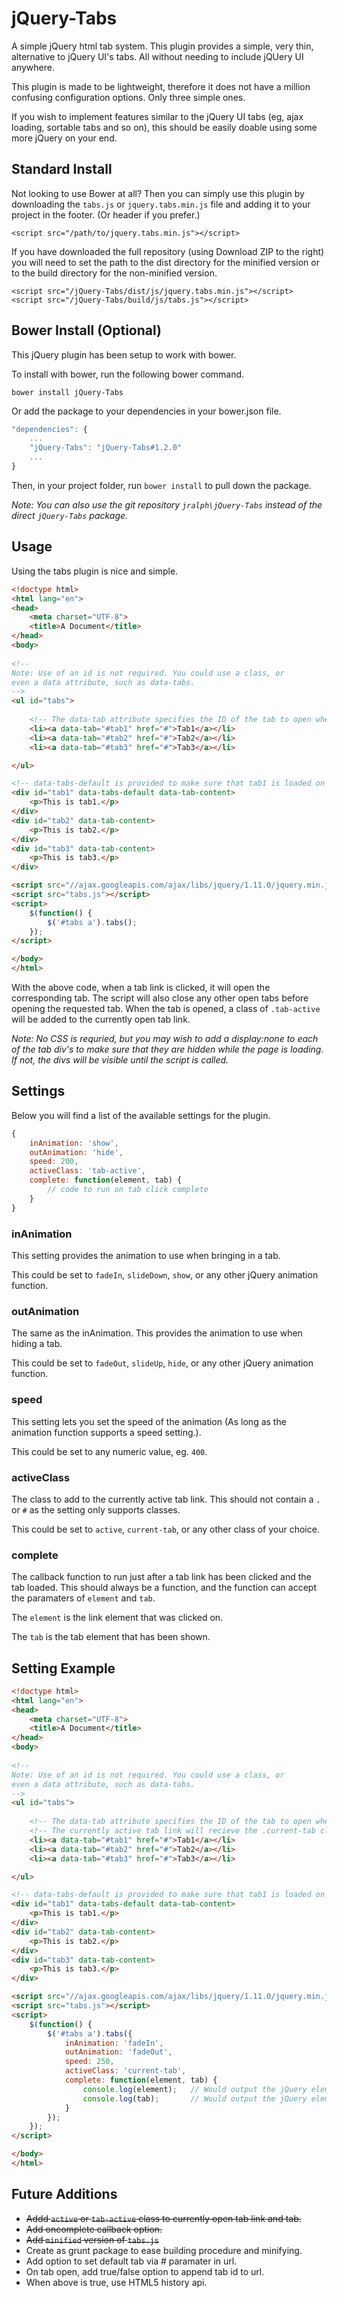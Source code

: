jQuery-Tabs
===========

A simple jQuery html tab system. This plugin provides a simple, very thin, alternative to jQuery UI's tabs. All without needing to include jQUery UI anywhere.

This plugin is made to be lightweight, therefore it does not have a million confusing configuration options. Only three simple ones. 

If you wish to implement features similar to the jQuery UI tabs (eg, ajax loading, sortable tabs and so on), this should be easily doable using some more jQuery on your end.

Standard Install
----------------

Not looking to use Bower at all? Then you can simply use this plugin by downloading the `tabs.js` or `jquery.tabs.min.js` file and adding it to your project in the footer. (Or header if you prefer.)

```
<script src="/path/to/jquery.tabs.min.js"></script>
```

If you have downloaded the full repository (using Download ZIP to the right) you will need to set the path to the dist directory for the minified version or to the build directory for the non-minified version.

```
<script src="/jQuery-Tabs/dist/js/jquery.tabs.min.js"></script>
<script src="/jQuery-Tabs/build/js/tabs.js"></script>
```

Bower Install (Optional)
------------------------

This jQuery plugin has been setup to work with bower.

To install with bower, run the following bower command.

`bower install jQuery-Tabs`

Or add the package to your dependencies in  your bower.json file.

```js
"dependencies": {
    ...
    "jQuery-Tabs": "jQuery-Tabs#1.2.0"
    ...
}
```

Then, in your project folder, run `bower install` to pull down the package.

*Note: You can also use the git repository `jralph\jQuery-Tabs` instead of the direct `jQuery-Tabs` package.*

Usage
-----

Using the tabs plugin is nice and simple.

```html
<!doctype html>
<html lang="en">
<head>
    <meta charset="UTF-8">
    <title>A Document</title>
</head>
<body>
    
<!--
Note: Use of an id is not required. You could use a class, or 
even a data attribute, such as data-tabs.
-->
<ul id="tabs">
    
    <!-- The data-tab attribute specifies the ID of the tab to open when clicked. -->
    <li><a data-tab="#tab1" href="#">Tab1</a></li>
    <li><a data-tab="#tab2" href="#">Tab2</a></li>
    <li><a data-tab="#tab3" href="#">Tab3</a></li>

</ul>

<!-- data-tabs-default is provided to make sure that tab1 is loaded on start. -->
<div id="tab1" data-tabs-default data-tab-content>
    <p>This is tab1.</p>
</div>
<div id="tab2" data-tab-content>
    <p>This is tab2.</p>
</div>
<div id="tab3" data-tab-content>
    <p>This is tab3.</p>
</div>

<script src="//ajax.googleapis.com/ajax/libs/jquery/1.11.0/jquery.min.js"></script>
<script src="tabs.js"></script>
<script>
    $(function() {
        $('#tabs a').tabs();
    });
</script>

</body>
</html>
```

With the above code, when a tab link is clicked, it will open the corresponding tab. The script will also close any other open tabs before opening the requested tab. When the tab is opened, a class of `.tab-active` will be added to the currently open tab link.

*Note: No CSS is requried, but you may wish to add a display:none to each of the tab div's to make sure that they are hidden while the page is loading. If not, the divs will be visible until the script is called.*

Settings
--------

Below you will find a list of the available settings for the plugin.

```js
{
    inAnimation: 'show',
    outAnimation: 'hide',
    speed: 200,
    activeClass: 'tab-active',
    complete: function(element, tab) {
        // code to run on tab click complete
    }
}
```

### inAnimation ###

This setting provides the animation to use when bringing in a tab.

This could be set to `fadeIn`, `slideDown`, `show`, or any other jQuery animation function.

### outAnimation ###

The same as the inAnimation. This provides the animation to use when hiding a tab.

This could be set to `fadeOut`, `slideUp`, `hide`, or any other jQuery animation function.

### speed ###

This setting lets you set the speed of the animation (As long as the animation function supports a speed setting.).

This could be set to any numeric value, eg. `400`.

### activeClass ###

The class to add to the currently active tab link. This should not contain a `.` or `#` as the setting only supports classes.

This could be set to `active`, `current-tab`, or any other class of your choice.

### complete ###

The callback function to run just after a tab link has been clicked and the tab loaded. This should always be a function, and the function can accept the paramaters 
of `element` and `tab`. 

The `element` is the link element that was clicked on.

The `tab` is the tab element that has been shown.

Setting Example
---------------

```html
<!doctype html>
<html lang="en">
<head>
    <meta charset="UTF-8">
    <title>A Document</title>
</head>
<body>
    
<!--
Note: Use of an id is not required. You could use a class, or 
even a data attribute, such as data-tabs.
-->
<ul id="tabs">
    
    <!-- The data-tab attribute specifies the ID of the tab to open when clicked. -->
    <!-- The currently active tab link will recieve the .current-tab class from settings. -->
    <li><a data-tab="#tab1" href="#">Tab1</a></li>
    <li><a data-tab="#tab2" href="#">Tab2</a></li>
    <li><a data-tab="#tab3" href="#">Tab3</a></li>

</ul>

<!-- data-tabs-default is provided to make sure that tab1 is loaded on start. -->
<div id="tab1" data-tabs-default data-tab-content>
    <p>This is tab1.</p>
</div>
<div id="tab2" data-tab-content>
    <p>This is tab2.</p>
</div>
<div id="tab3" data-tab-content>
    <p>This is tab3.</p>
</div>

<script src="//ajax.googleapis.com/ajax/libs/jquery/1.11.0/jquery.min.js"></script>
<script src="tabs.js"></script>
<script>
    $(function() {
        $('#tabs a').tabs({
            inAnimation: 'fadeIn',
            outAnimation: 'fadeOut',
            speed: 250,
            activeClass: 'current-tab',
            complete: function(element, tab) {
                console.log(element);   // Would output the jQuery element for the data-tab clicked.
                console.log(tab);       // Would output the jQuery element for the data-tab-content shown.
            }
        });
    });
</script>

</body>
</html>
```

Future Additions
----------------

- ~~Addd `active` or `tab-active` class to currently open tab link and tab.~~
- ~~Add oncomplete callback option.~~
- ~~Add `minified` version of `tabs.js`~~
- Create as grunt package to ease building procedure and minifying.
- Add option to set default tab via # paramater in url.
- On tab open, add true/false option to append tab id to url.
- When above is true, use HTML5 history api.
